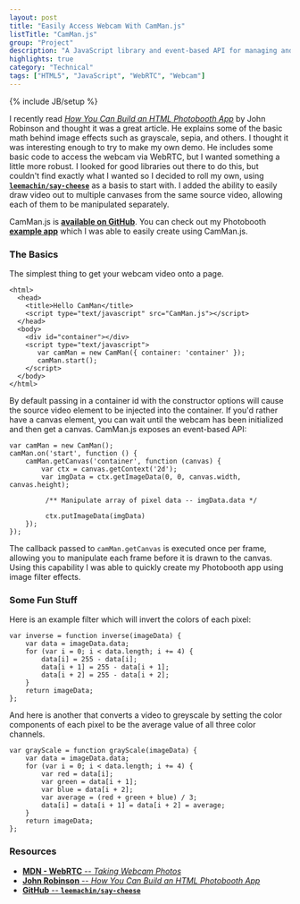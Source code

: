 ```yaml
---
layout: post
title: "Easily Access Webcam With CamMan.js"
listTitle: "CamMan.js"
group: "Project"
description: "A JavaScript library and event-based API for managing and accessing the webcam and microphone using WebRTC."
highlights: true
category: "Technical"
tags: ["HTML5", "JavaScript", "WebRTC", "Webcam"]
---
```

{% include JB/setup %}

I recently read [*How You Can Build an HTML Photobooth App*][robinson] by
John Robinson and thought it was a great article. He explains some of the basic
math behind image effects such as grayscale, sepia, and others. I thought it
was interesting enough to try to make my own demo. He includes some basic code
to access the webcam via WebRTC, but I wanted something a little more robust.
I looked for good libraries out there to do this, but couldn't find exactly
what I wanted so I decided to roll my own, using 
[**`leemachin/say-cheese`**][leemachin] as a basis to start with. I added the
ability to easily draw video out to multiple canvases from the same source
video, allowing each of them to be manipulated separately.

CamMan.js is [**available on GitHub**][repo]. You can check out my Photobooth
[**example app**][demo] which I was able to easily create using CamMan.js.

### The Basics

The simplest thing to get your webcam video onto a page.

```
<html>
  <head>
    <title>Hello CamMan</title>
    <script type="text/javascript" src="CamMan.js"></script>
  </head>
  <body>
    <div id="container"></div>
    <script type="text/javascript">
       var camMan = new CamMan({ container: 'container' });
       camMan.start();
    </script>
  </body>
</html>
```

By default passing in a container id with the constructor options will cause
the source video element to be injected into the container. If you'd rather
have a canvas element, you can wait until the webcam has been initialized and
then get a canvas. CamMan.js exposes an event-based API:

<pre><code class="javascript">var camMan = new CamMan();
camMan.on('start', function () {
	camMan.getCanvas('container', function (canvas) {
        var ctx = canvas.getContext('2d');
        var imgData = ctx.getImageData(0, 0, canvas.width, canvas.height);

		 /** Manipulate array of pixel data -- imgData.data */

         ctx.putImageData(imgData)
    });
});
</code></pre>

The callback passed to `camMan.getCanvas` is executed once per frame, allowing
you to manipulate each frame before it is drawn to the canvas. Using this
capability I was able to quickly create my Photobooth app using image filter
effects.

### Some Fun Stuff

Here is an example filter which will invert the colors of each pixel:

<pre><code class="javascript">var inverse = function inverse(imageData) {
    var data = imageData.data;
    for (var i = 0; i < data.length; i += 4) {
		data[i] = 255 - data[i];
		data[i + 1] = 255 - data[i + 1];
		data[i + 2] = 255 - data[i + 2];
    }
    return imageData;
};
</code></pre>

And here is another that converts a video to greyscale by setting the color
components of each pixel to be the average value of all three color channels.

<pre><code class="javascript">var grayScale = function grayScale(imageData) {
	var data = imageData.data;
	for (var i = 0; i < data.length; i += 4) {
		var red = data[i];
		var green = data[i + 1];
		var blue = data[i + 2];
		var average = (red + green + blue) / 3;
		data[i] = data[i + 1] = data[i + 2] = average;
	}
	return imageData;
};
</code></pre>

### Resources

 - [**MDN - WebRTC** -- *Taking Webcam Photos*][mdn]
 - [**John Robinson** -- *How You Can Build an HTML Photobooth App*][robinson]
 - [**GitHub** -- **`leemachin/say-cheese`**][leemachin]


[robinson]: http://www.storminthecastle.com/2013/05/07/how-you-can-build-an-html5-photobooth-app/
[leemachin]: https://github.com/leemachin/say-cheese
[repo]: https://github.com/CoryG89/CamMan.js
[demo]: http://coryg89.github.io/CamMan.js/example
[mdn]: https://developer.mozilla.org/en-US/docs/WebRTC/Taking_webcam_photos